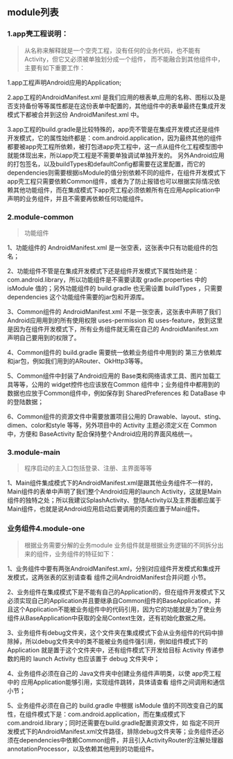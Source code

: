## module列表

### 1.app壳工程说明：
>从名称来解释就是一个空壳工程，没有任何的业务代码，也不能有Activity，但它又必须被单独划分成一个组件，
而不能融合到其他组件中，主要有如下重要工作：

1.app工程声明Android应用的Application;

2.app工程的AndroidManifest.xml 是我们应用的根表单,应用的名称、图标以及是否支持备份等等属性都是在这份表单中配置的，其他组件中的表单最终在集成开发模式下都被合并到这份 AndroidManifest.xml 中。

3.app工程的build.gradle是比较特殊的，app壳不管是在集成开发模式还是组件开发模式，它的属性始终都是：com.android.application，因为最终其他的组件都要被app壳工程所依赖，被打包进app壳工程中，这一点从组件化工程模型图中就能体现出来，所以app壳工程是不需要单独调试单独开发的。
另外Android应用的打包签名，以及buildTypes和defaultConfig都需要在这里配置，而它的dependencies则需要根据isModule的值分别依赖不同的组件，在组件开发模式下app壳工程只需要依赖Common组件，或者为了防止报错也可以根据实际情况依赖其他功能组件，而在集成模式下app壳工程必须依赖所有在应用Application中声明的业务组件，并且不需要再依赖任何功能组件。

### 2.module-common 
>功能组件

1、功能组件的 AndroidManifest.xml 是一张空表，这张表中只有功能组件的包名；

2、功能组件不管是在集成开发模式下还是组件开发模式下属性始终是： com.android.library，所以功能组件是不需要读取 gradle.properties 中的 isModule 值的；另外功能组件的 build.gradle 也无需设置 buildTypes ，只需要 dependencies 这个功能组件需要的jar包和开源库。

3、Common组件的 AndroidManifest.xml 不是一张空表，这张表中声明了我们 Android应用用到的所有使用权限 uses-permission 和 uses-feature，放到这里是因为在组件开发模式下，所有业务组件就无需在自己的 AndroidManifest.xm 声明自己要用到的权限了。

4、Common组件的 build.gradle 需要统一依赖业务组件中用到的 第三方依赖库和jar包，例如我们用到的ARouter、OkHttp3等等。

5、Common组件中封装了Android应用的 Base类和网络请求工具、图片加载工具等等，公用的 widget控件也应该放在Common 组件中；业务组件中都用到的数据也应放于Common组件中，例如保存到 SharedPreferences 和 DataBase 中的登陆数据；

6、Common组件的资源文件中需要放置项目公用的 Drawable、layout、sting、dimen、color和style 等等，另外项目中的 Activity 主题必须定义在 Common中，方便和 BaseActivity 配合保持整个Android应用的界面风格统一。

### 3.module-main 
>程序启动的主入口包括登录、注册、主界面等等

1、Main组件集成模式下的AndroidManifest.xml是跟其他业务组件不一样的，Main组件的表单中声明了我们整个Android应用的launch Activity，这就是Main组件的独特之处；所以我建议SplashActivity、登陆Activity以及主界面都应属于Main组件，也就是说Android应用启动后要调用的页面应置于Main组件。


### 业务组件4.module-one 

>根据业务需要分解的业务module
业务组件就是根据业务逻辑的不同拆分出来的组件，业务组件的特征如下：

1、业务组件中要有两张AndroidManifest.xml，分别对应组件开发模式和集成开发模式，这两张表的区别请查看 组件之间AndroidManifest合并问题 小节。

2、业务组件在集成模式下是不能有自己的Application的，但在组件开发模式下又必须实现自己的Application并且要继承自Common组件的BaseApplication，并且这个Application不能被业务组件中的代码引用，因为它的功能就是为了使业务组件从BaseApplication中获取的全局Context生效，还有初始化数据之用。

3、业务组件有debug文件夹，这个文件夹在集成模式下会从业务组件的代码中排除掉，所以debug文件夹中的类不能被业务组件强引用，例如组件模式下的 Application 就是置于这个文件夹中，还有组件模式下开发给目标 Activity 传递参数的用的 launch Activity 也应该置于 debug 文件夹中；

4、业务组件必须在自己的 Java文件夹中创建业务组件声明类，以使 app壳工程 中的 应用Application能够引用，实现组件跳转，具体请查看 组件之间调用和通信 小节；

5、业务组件必须在自己的 build.gradle 中根据 isModule 值的不同改变自己的属性，在组件模式下是：com.android.application，而在集成模式下com.android.library；同时还需要在build.gradle配置资源文件，如 指定不同开发模式下的AndroidManifest.xml文件路径，排除debug文件夹等；业务组件还必须在dependencies中依赖Common组件，并且引入ActivityRouter的注解处理器annotationProcessor，以及依赖其他用到的功能组件。